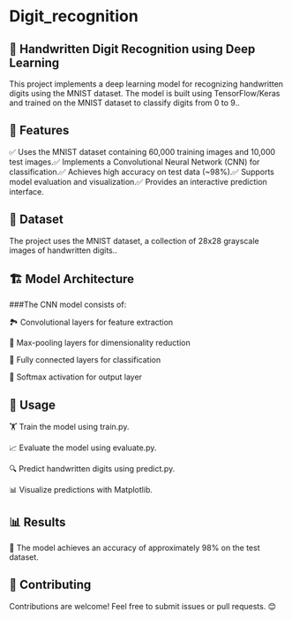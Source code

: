 # Digit_recognition
## 📝 Handwritten Digit Recognition using Deep Learning

This project implements a deep learning model for recognizing handwritten digits using the MNIST dataset. The model is built using TensorFlow/Keras and trained on the MNIST dataset to classify digits from 0 to 9..

## 🚀 Features

✅ Uses the MNIST dataset containing 60,000 training images and 10,000 test images.✅ Implements a Convolutional Neural Network (CNN) for classification.✅ Achieves high accuracy on test data (~98%).✅ Supports model evaluation and visualization.✅ Provides an interactive prediction interface.

## 📂 Dataset

The project uses the MNIST dataset, a collection of 28x28 grayscale images of handwritten digits..

## 🏗 Model Architecture

###The CNN model consists of:

🏞 Convolutional layers for feature extraction

📏 Max-pooling layers for dimensionality reduction

🔗 Fully connected layers for classification

🔢 Softmax activation for output layer

## 🎯 Usage

🏋️ Train the model using train.py.

📈 Evaluate the model using evaluate.py.

🔍 Predict handwritten digits using predict.py.

📊 Visualize predictions with Matplotlib.

## 📊 Results

📌 The model achieves an accuracy of approximately 98% on the test dataset.

## 🤝 Contributing

Contributions are welcome! Feel free to submit issues or pull requests. 😊
